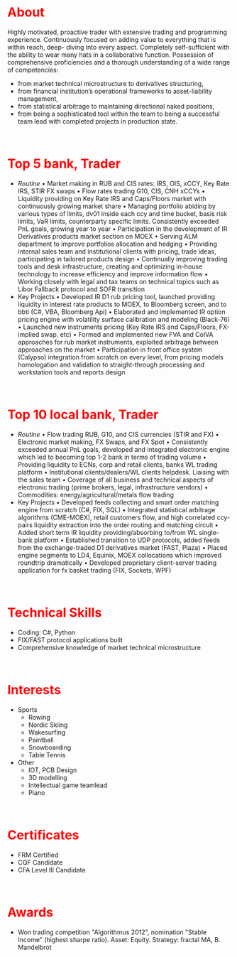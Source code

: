 # <span style="color:red">**About**</span>
Highly motivated, proactive trader with extensive trading and programming experience. Continuously focused on adding value
to everything that is within reach, deep- diving into every aspect. Completely self-sufficient with the ability to wear many hats
in a collaborative function.
Possession of comprehensive proficiencies and a thorough understanding of a wide range of competencies:
- from market technical microstructure to derivatives structuring,
- from financial institution’s operational frameworks to asset-liability management,
- from statistical arbitrage to maintaining directional naked positions,
- from being a sophisticated tool within the team to being a successful team lead with completed projects in production state.
<p>&nbsp;</p>

# <span style="color:red">**Top 5 bank, Trader**</span>
- *Routine*
  • Market making in RUB and CIS rates: IRS, OIS, xCCY, Key Rate IRS, STIR FX swaps
  • Flow rates trading G10, CIS, CNH xCCYs
  • Liquidity providing on Key Rate IRS and Caps/Floors market with continuously growing market share
  • Managing portfolio abiding by various types of limits, dv01 inside each ccy and time bucket, basis risk limits, VaR limits, counterparty specific limits. Consistently exceeded PnL goals, growing year to year
  • Participation in the development of IR Derivatives products market section on MOEX
  • Serving ALM department to improve portfolios allocation and hedging
  • Providing internal sales team and institutional clients with pricing, trade ideas, participating in tailored products design
  • Continually improving trading tools and desk infrastructure, creating and optimizing in-house technology to increase efficiency and improve information flow
  • Working closely with legal and tax teams on technical topics such as Libor Fallback protocol and SOFR transition
- Key Projects
  • Developed IR D1 rub pricing tool, launched providing liquidity in interest rate products to MOEX, to Bloomberg screen, and to bbti (C#, VBA, Bloomberg Api)
  • Elaborated and implemented IR option pricing engine with volatility surface calibration and modeling (Black-76)
  • Launched new instruments pricing (Key Rate IRS and Caps/Floors, FX-implied swap, etc)
  • Formed and implemented new FVA and ColVA approaches for rub market instruments, exploited arbitrage between approaches on the market
  • Participation in front office system (Calypso) integration from scratch on every level, from pricing models homologation and validation to straight-through processing and workstation tools and reports design
  <!--
  - KVA trades with montecarlo backtest
  
  -->
<p>&nbsp;</p>

# <span style="color:red">**Top 10 local bank, Trader**</span>
- *Routine*
  • Flow trading RUB, G10, and CIS currencies (STIR and FX)
  • Electronic market making, FX Swaps, and FX Spot
  • Consistently exceeded annual PnL goals, developed and integrated electronic engine which led to becoming top 1-2 bank in terms of trading volume
  • Providing liquidity to ECNs, corp and retail clients, banks WL trading platform
  • Institutional clients/dealers/WL clients helpdesk. Liaising with the sales team
  • Coverage of all business and technical aspects of electronic trading (prime brokers, legal, infrastructure vendors)
  • Commodities: energy/agricultural/metals flow trading
- Key Projects
  • Developed feeds collecting and smart order matching engine from scratch (C#, FIX, SQL)
  • Integrated statistical arbitrage algorithms (CME-MOEX), retail customers flow, and high correlated ccy-pairs liquidity extraction into the order routing and matching circuit
  • Added short term IR liquidity providing/absorbing to/from WL single-bank platform
  • Established transition to UDP protocols, added feeds from the exchange-traded D1 derivatives market (FAST, Plaza)
  • Placed engine segments to LD4, Equinix, MOEX collocations which improved roundtrip dramatically
  • Developed proprietary client-server trading application for fx basket trading (FIX, Sockets, WPF)

<p>&nbsp;</p>

# <span style="color:red">**Technical Skills**</span>
- <!--Near production-level-->Coding: C#, Python 
- <!--Experience in--> FIX/FAST protocol applications built <!-- VeriFIX -->
- Comprehensive knowledge of market technical microstructure
<!-- - Eagerly interested in ASIC/FPGA -->
<!-- - In-depth understanding of research, back-testing, implementing statistical arbitrage or market making strategies.-->
<!-- - experience in maintaining collocation hardware and exchange communication things-->
<p>&nbsp;</p>

# <span style="color:red">**Interests**</span>
- Sports
  - Rowing
  - Nordic Skiing
  - Wakesurfing
  - Paintball
  - Snowboarding
  - Table Tennis
- Other
  - IOT, PCB Design
  - 3D modelling
  - Intellectual game teamlead
  - Piano
<p>&nbsp;</p>

# <span style="color:red">**Certificates**</span>
- FRM Certified
- CQF Candidate
- CFA Level III Candidate
<!--- FSFM Certified-->
<p>&nbsp;</p>

# <span style="color:red">**Awards**</span>
- Won trading competition "Algorithmus 2012", nomination "Stable Income" (highest sharpe ratio). Asset: Equity. Strategy: fractal MA, B. Mandelbrot
